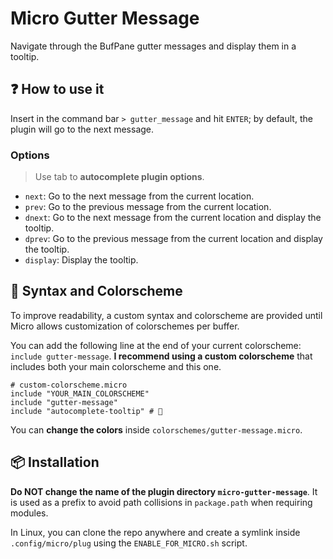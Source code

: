 # Micro Gutter Message

Navigate through the BufPane gutter messages and display them in a tooltip.

## ❓ How to use it

Insert in the command bar `> gutter_message` and hit `ENTER`; by default, the plugin will go to the next message.

### Options

> Use tab to **autocomplete plugin options**.

- `next`: Go to the next message from the current location.
- `prev`: Go to the previous message from the current location.
- `dnext`: Go to the next message from the current location and display the tooltip.
- `dprev`: Go to the previous message from the current location and display the tooltip.
- `display`: Display the tooltip.

## 🎨 Syntax and Colorscheme

To improve readability, a custom syntax and colorscheme are provided until Micro allows customization of colorschemes per buffer.

You can add the following line at the end of your current colorscheme: `include gutter-message`. **I recommend using a custom colorscheme** that includes both your main colorscheme and this one.

```
# custom-colorscheme.micro
include "YOUR_MAIN_COLORSCHEME"
include "gutter-message"
include "autocomplete-tooltip" # 👀
```

You can **change the colors** inside `colorschemes/gutter-message.micro`.

## 📦 Installation

**Do NOT change the name of the plugin directory `micro-gutter-message`**.  It is used as a prefix to avoid path collisions in `package.path` when requiring modules.

In Linux, you can clone the repo anywhere and create a symlink inside `.config/micro/plug` using the `ENABLE_FOR_MICRO.sh` script.
